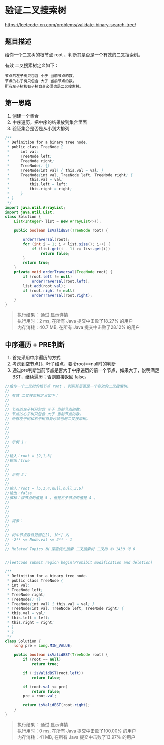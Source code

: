 # 验证二叉搜索树
https://leetcode-cn.com/problems/validate-binary-search-tree/
## 题目描述
给你一个二叉树的根节点 root ，判断其是否是一个有效的二叉搜索树。

有效 二叉搜索树定义如下：

    节点的左子树只包含 小于 当前节点的数。
    节点的右子树只包含 大于 当前节点的数。
    所有左子树和右子树自身必须也是二叉搜索树。

## 第一思路
1. 创建一个集合
2. 中序遍历，把中序的结果放到集合里面
3. 验证集合是否是从小到大排列

```java
/**
 * Definition for a binary tree node.
 * public class TreeNode {
 *     int val;
 *     TreeNode left;
 *     TreeNode right;
 *     TreeNode() {}
 *     TreeNode(int val) { this.val = val; }
 *     TreeNode(int val, TreeNode left, TreeNode right) {
 *         this.val = val;
 *         this.left = left;
 *         this.right = right;
 *     }
 * }
 */
import java.util.ArrayList;
import java.util.List;
class Solution {
    List<Integer> list = new ArrayList<>();

    public boolean isValidBST(TreeNode root) {

        orderTraversal(root);
        for (int i = 1; i < list.size(); i++) {
            if (list.get(i - 1) >= list.get(i))
                return false;
        }
        return true;
    }
    private void orderTraversal(TreeNode root) {
        if (root.left != null)
            orderTraversal(root.left);
        list.add(root.val);
        if (root.right != null)
            orderTraversal(root.right);
    }
}
```
> 执行结果： 通过
显示详情  
执行用时：2 ms, 在所有 Java 提交中击败了18.27% 的用户  
内存消耗：40.7 MB, 在所有 Java 提交中击败了28.12% 的用户


## 中序遍历 + PRE判断
1. 首先采用中序遍历的方式
2. 考虑到空节点[]、叶子结点，要令root==null时的判断
3. 通过pre判断当前节点是否大于中序遍历的前一个节点，如果大于，说明满足 BST，继续遍历；否则直接返回 false。
```java
//给你一个二叉树的根节点 root ，判断其是否是一个有效的二叉搜索树。 
//
// 有效 二叉搜索树定义如下： 
//
// 
// 节点的左子树只包含 小于 当前节点的数。 
// 节点的右子树只包含 大于 当前节点的数。 
// 所有左子树和右子树自身必须也是二叉搜索树。 
// 
//
// 
//
// 示例 1： 
//
// 
//输入：root = [2,1,3]
//输出：true
// 
//
// 示例 2： 
//
// 
//输入：root = [5,1,4,null,null,3,6]
//输出：false
//解释：根节点的值是 5 ，但是右子节点的值是 4 。
// 
//
// 
//
// 提示： 
//
// 
// 树中节点数目范围在[1, 10⁴] 内 
// -2³¹ <= Node.val <= 2³¹ - 1 
// 
// Related Topics 树 深度优先搜索 二叉搜索树 二叉树 👍 1430 👎 0


//leetcode submit region begin(Prohibit modification and deletion)

/**
 * Definition for a binary tree node.
 * public class TreeNode {
 * int val;
 * TreeNode left;
 * TreeNode right;
 * TreeNode() {}
 * TreeNode(int val) { this.val = val; }
 * TreeNode(int val, TreeNode left, TreeNode right) {
 * this.val = val;
 * this.left = left;
 * this.right = right;
 * }
 * }
 */
class Solution {
    long pre = Long.MIN_VALUE;

    public boolean isValidBST(TreeNode root) {
        if (root == null)
            return true;

        if (!isValidBST(root.left))
            return false;

        if (root.val <= pre)
            return false;
        pre = root.val;

        return isValidBST(root.right);
    }
}
```

> 执行结果： 通过
显示详情  
执行用时：0 ms, 在所有 Java 提交中击败了100.00% 的用户  
内存消耗：41 MB, 在所有 Java 提交中击败了13.97% 的用户